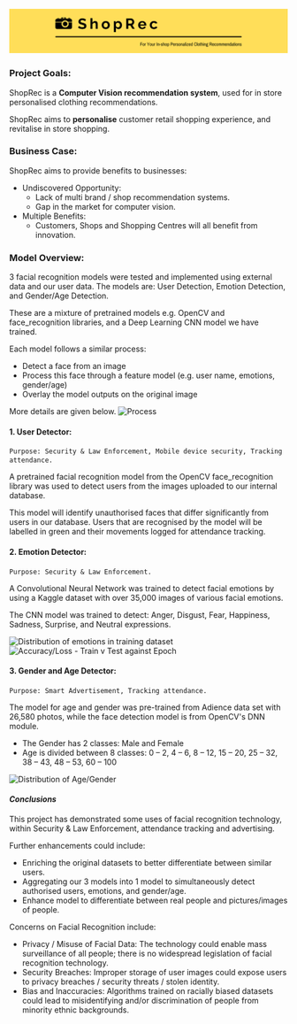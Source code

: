 ![Banner](/Deployment/images/Banner_4.png)

### Project Goals:

ShopRec is a **Computer Vision recommendation system**, used for in store personalised clothing recommendations.

ShopRec aims to **personalise** customer retail shopping experience, and revitalise in store shopping.


### Business Case:
ShopRec aims to provide benefits to businesses:
- Undiscovered Opportunity:
  * Lack of multi brand / shop recommendation systems.
  * Gap in the market for computer vision.
- Multiple Benefits: 
  * Customers, Shops and Shopping Centres will all benefit from innovation.


### Model Overview:
3 facial recognition models were tested and implemented using external data and our user data. The models are: User Detection, Emotion Detection, and Gender/Age Detection.

These are a mixture of pretrained models e.g. OpenCV and face_recognition libraries, and a Deep Learning CNN model we have trained.

Each model follows a similar process: 
- Detect a face from an image
- Process this face through a feature model (e.g. user name, emotions, gender/age)
- Overlay the model outputs on the original image

More details are given below.
![Process](/Images/process1.jpg)

#### 1. User Detector:
```
Purpose: Security & Law Enforcement, Mobile device security, Tracking attendance.
```
A pretrained facial recognition model from the OpenCV face_recognition library was used to detect users from the images uploaded to our internal database. 

This model will identify unauthorised faces that differ significantly from users in our database. Users that are recognised by the model will be labelled in green and their movements logged for attendance tracking.


#### 2. Emotion Detector:
```
Purpose: Security & Law Enforcement.
```
A Convolutional Neural Network was trained to detect facial emotions by using a Kaggle dataset with over 35,000 images of various facial emotions. 

The CNN model was trained to detect: Anger, Disgust, Fear, Happiness, Sadness, Surprise, and Neutral expressions.

![Distribution of emotions in training dataset](/Images/emotions1.jpg)
![Accuracy/Loss - Train v Test against Epoch](/Images/emotions3.jpg)


#### 3. Gender and Age Detector:
```
Purpose: Smart Advertisement, Tracking attendance.
```
The model for age and gender was pre-trained from Adience data set with 26,580 photos, while the face detection model is from OpenCV's DNN module.
- The Gender has 2 classes: Male and Female
- Age is divided between 8 classes: 0 – 2, 4 – 6, 8 – 12, 15 – 20, 25 – 32, 38 – 43, 48 – 53, 60 – 100

![Distribution of Age/Gender](/Images/agegender2.jpg)


#### *Conclusions*
This project has demonstrated some uses of facial recognition technology, within Security & Law Enforcement, attendance tracking and advertising. 

Further enhancements could include:

- Enriching the original datasets to better differentiate between similar users.
- Aggregating our 3 models into 1 model to simultaneously detect authorised users, emotions, and gender/age.
- Enhance model to differentiate between real people and pictures/images of people.

Concerns on Facial Recognition include:

- Privacy / Misuse of Facial Data: The technology could enable mass surveillance of all people; there is no widespread legislation of facial recognition technology.
- Security Breaches: Improper storage of user images could expose users to privacy breaches / security threats / stolen identity.
- Bias and Inaccuracies: Algorithms trained on racially biased datasets could lead to misidentifying and/or discrimination of people from minority ethnic backgrounds.
